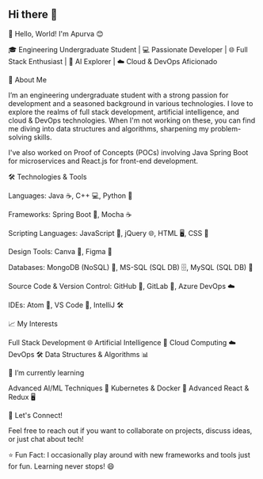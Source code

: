 ## Hi there 👋


👋 Hello, World! I'm Apurva 😊

🎓 Engineering Undergraduate Student | 💻 Passionate Developer | 🌐 Full Stack Enthusiast | 🤖 AI Explorer | ☁️ Cloud & DevOps Aficionado

🚀 About Me

I’m an engineering undergraduate student with a strong passion for development and a seasoned background in various technologies. 
I love to explore the realms of full stack development, artificial intelligence, and cloud & DevOps technologies. 
When I'm not working on these, you can find me diving into data structures and algorithms, sharpening my problem-solving skills.

I've also worked on Proof of Concepts (POCs) involving Java Spring Boot for microservices and React.js for front-end development.

🛠️ Technologies & Tools

Languages: Java ☕, C++ 💻, Python 🐍

Frameworks: Spring Boot 🌱, Mocha ☕

Scripting Languages: JavaScript 📜, jQuery 🌐, HTML 🖥️, CSS 🎨

Design Tools: Canva 🎨, Figma 🎨

Databases: MongoDB (NoSQL) 🍃, MS-SQL (SQL DB) 🗄️, MySQL (SQL DB) 🐬

Source Code & Version Control: GitHub 🐙, GitLab 🦊, Azure DevOps ☁️

IDEs: Atom 🔧, VS Code 📝, IntelliJ 🛠️




📈 My Interests

Full Stack Development 🌐
Artificial Intelligence 🤖
Cloud Computing ☁️
DevOps 🛠️
Data Structures & Algorithms 📊


🌱 I’m currently learning

Advanced AI/ML Techniques 🧠
Kubernetes & Docker 🐳
Advanced React & Redux 🖥️

💬 Let's Connect!

Feel free to reach out if you want to collaborate on projects, discuss ideas, or just chat about tech!

⭐️ Fun Fact: I occasionally play around with new frameworks and tools just for fun. Learning never stops! 😄
